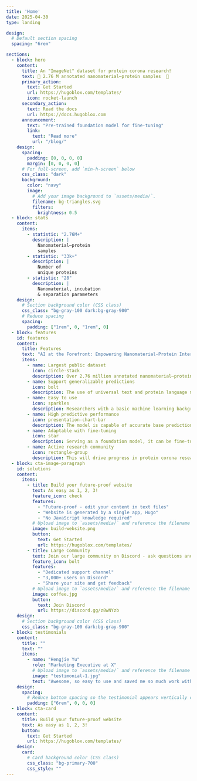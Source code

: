 ```yaml
---
title: 'Home'
date: 2025-04-30
type: landing

design:
  # Default section spacing
  spacing: "6rem"

sections:
  - block: hero
    content:
      title: An "ImageNet" dataset for protein corona research!
      text: 📌 2.76 M annotated nanomaterial–protein samples  📌
      primary_action:
        text: Get Started
        url: https://hugoblox.com/templates/
        icon: rocket-launch
      secondary_action:
        text: Read the docs
        url: https://docs.hugoblox.com
      announcement:
        text: "Pre-trained foundation model for fine-tuning"
        link:
          text: "Read more"
          url: "/blog/"
    design:
      spacing:
        padding: [0, 0, 0, 0]
        margin: [0, 0, 0, 0]
      # For full-screen, add `min-h-screen` below
      css_class: "dark"
      background:
        color: "navy"
        image:
          # Add your image background to `assets/media/`.
          filename: bg-triangles.svg
          filters:
            brightness: 0.5
  - block: stats
    content:
      items:
        - statistic: "2.76M+"
          description: |
            Nanomaterial–protein  
            samples
        - statistic: "33k+"
          description: |
            Number of  
            unique proteins
        - statistic: "28"
          description: |
            Nanomaterial, incubation  
            & separation parameters
    design:
      # Section background color (CSS class)
      css_class: "bg-gray-100 dark:bg-gray-900"
      # Reduce spacing
      spacing:
        padding: ["1rem", 0, "1rem", 0]
  - block: features
    id: features
    content:
      title: Features
      text: "AI at the Forefront: Empowering Nanomaterial-Protein Interaction Research 🤖"
      items:
        - name: Largest public dataset
          icon: circle-stack
          description: Over 2.76 million annotated nanomaterial–protein interaction samples and 33k unique proteins to advance research and model training.
        - name: Support generalizable predictions
          icon: bolt
          description: The use of universal text and protein language models supports generalized prediction on unseen samples and proteins.
        - name: Easy to use
          icon: sparkles
          description: Researchers with a basic machine learning background can easily follow the detailed guidelines and clear usage instructions provided.
        - name: High predictive performance
          icon: presentation-chart-bar
          description: The model is capable of accurate base predictions, handling predictions with missing feature information effectively, and generalizing reliably to unseen data.
        - name: Adaptable with fine-tuning
          icon: star
          description: Serving as a foundation model, it can be fine-tuned to specific applications, improving its ability to learn from few examples.
        - name: Active research community
          icon: rectangle-group
          description: This will drive progress in protein corona research, positioning it as a vital component in the rapidly evolving field of AI for Science.
  - block: cta-image-paragraph
    id: solutions
    content:
      items:
        - title: Build your future-proof website
          text: As easy as 1, 2, 3!
          feature_icon: check
          features:
            - "Future-proof - edit your content in text files"
            - "Website is generated by a single app, Hugo"
            - "No JavaScript knowledge required"
          # Upload image to `assets/media/` and reference the filename here
          image: build-website.png
          button:
            text: Get Started
            url: https://hugoblox.com/templates/
        - title: Large Community
          text: Join our large community on Discord - ask questions and get live responses
          feature_icon: bolt
          features:
            - "Dedicated support channel"
            - "3,000+ users on Discord"
            - "Share your site and get feedback"
          # Upload image to `assets/media/` and reference the filename here
          image: coffee.jpg
          button:
            text: Join Discord
            url: https://discord.gg/z8wNYzb
    design:
      # Section background color (CSS class)
      css_class: "bg-gray-100 dark:bg-gray-900"
  - block: testimonials
    content:
      title: ""
      text: ""
      items:
        - name: "Hengjie Yu"
          role: "Marketing Executive at X"
          # Upload image to `assets/media/` and reference the filename here
          image: "testimonial-1.jpg"
          text: "Awesome, so easy to use and saved me so much work with the swappable pre-designed sections!"
    design:
      spacing:
        # Reduce bottom spacing so the testimonial appears vertically centered between sections
        padding: ["6rem", 0, 0, 0]
  - block: cta-card
    content:
      title: Build your future-proof website
      text: As easy as 1, 2, 3!
      button:
        text: Get Started
        url: https://hugoblox.com/templates/
    design:
      card:
        # Card background color (CSS class)
        css_class: "bg-primary-700"
        css_style: ""
---
```

